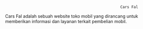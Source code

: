                                                         Cars Fal
Cars Fal adalah sebuah website toko mobil yang dirancang untuk memberikan informasi dan layanan terkait pembelian mobil.
